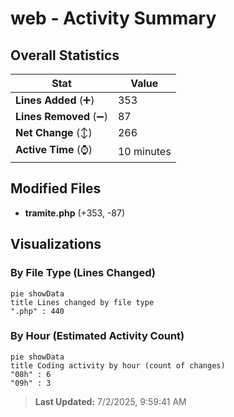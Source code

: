 # web - Activity Summary 

## Overall Statistics

| Stat                   | Value                                                             |
| ---------------------- | ----------------------------------------------------------------- |
| **Lines Added** (➕)   | 353                                          |
| **Lines Removed** (➖) | 87                                        |
| **Net Change** (↕)    | 266                |
| **Active Time** (⌚)   | 10 minutes |


## Modified Files
- **tramite.php** (+353, -87)

## Visualizations

### By File Type (Lines Changed)

```mermaid
pie showData
title Lines changed by file type
".php" : 440
```

### By Hour (Estimated Activity Count)

```mermaid
pie showData
title Coding activity by hour (count of changes)
"08h" : 6
"09h" : 3
```


> **Last Updated:** 7/2/2025, 9:59:41 AM